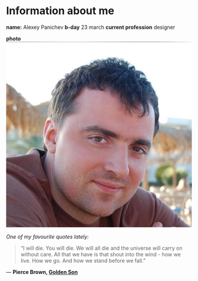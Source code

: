 # Information about me
**name:**
Alexey Panichev
**b-day**
23 march
**current profession**
designer

**photo**
![my photo](image.png)

*One of my favourite quotes lately:*

> “I will die. You will die. We will all die and the universe will carry on without care. All that we have is that shout into the wind - how we live. How we go. And how we stand before we fall.”

― **Pierce Brown, [Golden Son](https://www.goodreads.com/work/quotes/26984955)**

